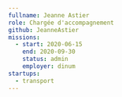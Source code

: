 ```yaml
---
fullname: Jeanne Astier
role: Chargée d'accompagnement
github: JeanneAstier
missions:
  - start: 2020-06-15
    end: 2020-09-30
    status: admin
    employer: dinum
startups:
  - transport
---
```

